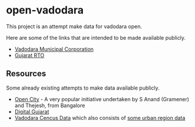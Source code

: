 # open-vadodara

This project is an attempt make data for vadodara open.

Here are some of the links that are intended to be made available publicly.


- [Vadodara Municipal Corporation](https://vmc.gov.in/)
- [Gujarat RTO](http://rtogujarat.gov.in/)

## Resources

Some already existing attempts to make data available publicly.

- [Open City](http://opencity.in/) - A very popular initiative undertaken by S Anand (Gramener) and Thejesh, from Bangalore
- [Digital Gujarat](https://www.digitalgujarat.gov.in/)
- [Vadodara Cencus Data](https://www.census2011.co.in/census/district/200-vadodara.html) which also consists of [some urban region data](https://www.census2011.co.in/census/metropolitan/277-vadodara.html)